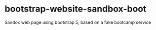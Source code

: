 # bootstrap-website-sandbox-boot
Sandox web page using bootstrap 5, based on a fake bootcamp service
